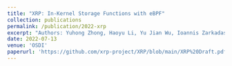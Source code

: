 ```yaml
---
title: "XRP: In-Kernel Storage Functions with eBPF"
collection: publications
permalink: /publication/2022-xrp
excerpt: "Authors: Yuhong Zhong, Haoyu Li, Yu Jian Wu, Ioannis Zarkadas, Jeffrey Tao, Evan Mesterhazy, Michael Makris, Junfeng Yang, Amy Tai, Ryan Stutsman, Asaf Cidon"
date: 2022-07-13
venue: 'OSDI'
paperurl: 'https://github.com/xrp-project/XRP/blob/main/XRP%20Draft.pdf'
---
```

